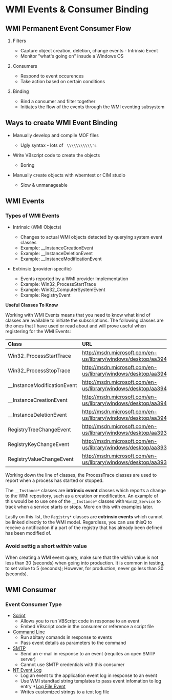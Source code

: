 # WMI Events & Consumer Binding
## WMI Permanent Event Consumer Flow
1. Filters
	* Capture object creation, deletion, change events - Intrinsic Event
	* Monitor "what's going on" insude a Windows OS
	
2. Consumers
	* Respond to event occurences
	* Take action based on certain conditions

3. Binding
	* Bind a consumer and filter together
	* Initiates the flow of the events through the WMI eventing subsystem


## Ways to create WMI Event Binding
* Manually develop and compile MOF files
	* Ugly syntax - lots of ` \\\\\\\\\\\'s`

* Write VBscript code to create the objects
	* Boring
    
* Manually create objects with wbemtest or CIM studio
	* Slow & unmanageable

## WMI Events

### Types of WMI Events
* Intrinsic (WMI Objects)
	* Changes to actual WMI objects detected by querying system event classes
	* Example: __InstanceCreationEvent
	* Example: __InstanceDeletionEvent
	* Example: __InstanceModificationEvent

* Extrinsic (provider-specific)
	* Events reported by a WMI provider Implementation
	* Example: Win32_ProcessStartTrace
	* Example: Win32_ComputerSystemEvent
	* Example: RegistryEvent

**Useful Classes To Know**

Working with WMI Events means that you need to know what kind of classes are available to initiate the subscriptions. The following classes are the ones that I have used or read about and will prove useful when registering for the WMI Events:

| Class | URL |
| :---- | :-- |
| Win32_ProcessStartTrace | http://msdn.microsoft.com/en-us/library/windows/desktop/aa394374(v=vs.85).aspx |
| Win32_ProcessStopTrace | http://msdn.microsoft.com/en-us/library/windows/desktop/aa394376(v=vs.85).aspx |
| __InstanceModificationEvent | http://msdn.microsoft.com/en-us/library/windows/desktop/aa394651(v=vs.85).aspx |
| __InstanceCreationEvent | http://msdn.microsoft.com/en-us/library/windows/desktop/aa394649(v=vs.85).aspx |
| __InstanceDeletionEvent | http://msdn.microsoft.com/en-us/library/windows/desktop/aa394650(v=vs.85).aspx |
| RegistryTreeChangeEvent | http://msdn.microsoft.com/en-us/library/windows/desktop/aa393041(v=vs.85).aspx |
| RegistryKeyChangeEvent | http://msdn.microsoft.com/en-us/library/windows/desktop/aa393040(v=vs.85).aspx |
| RegistryValueChangeEvent | http://msdn.microsoft.com/en-us/library/windows/desktop/aa393042(v=vs.85).aspx |

Working down the line of classes, the ProcessTrace classes are used to report when a process has started or stopped.

The ```__Instance*``` classes are **intrinsic event** classes which reports a change to the WMI repository, such as a creation or modification. An example of this would be to use one of the ```__Instance*``` classes with ```Win32_Service``` to track when a service starts or stops. More on this with examples later.

Lastly on this list, the ```Registry*``` classes are **extrinsic events** which cannot be linked directly to the WMI model. Regardless, you can use thisQ to receive a notification if a part of the registry that has already been defined has been modified of.

### Avoid settig a short *within* value
When creating a WMI event query, make sure that the *within* value is not less than 30 (seconds) when going into production. It is common in testing, to set value to 5 (seconds); However, for production, never go less than 30 (seconds).


## WMI Consumer 
### Event Consumer Type
* [Script](https://msdn.microsoft.com/en-us/library/aa384749(v=vs.85).aspx) 
	* Allows you to run VBScript code in response to an event
	* Embed VBscript code in the consumer or reference a script file
* [Command Line](https://msdn.microsoft.com/en-us/library/aa389231(v=vs.85).aspx)
	* Run abitary comands in response to events
	* Pass event details as parameters to the command 
* [SMTP](https://msdn.microsoft.com/en-us/library/aa393629(v=vs.85).aspx)
	* Send an e-mail in response to an event (requites an open SMTP server)
	* Cannot use SMTP credentials with this consumer
* [NT Event Log](https://msdn.microsoft.com/en-us/library/aa392715(v=vs.85).aspx)
	* Log an event to the application event log in response to an event
	* Use WMI standtad string templates to pass event infomation to log entry
*[Log File Event](https://msdn.microsoft.com/en-us/library/aa392277(v=vs.85).aspx)
	* Writes customized strings to a text log file


